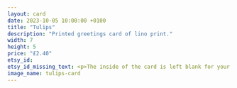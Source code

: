 ```yaml
---
layout: card
date: 2023-10-05 10:00:00 +0100
title: "Tulips"
description: "Printed greetings card of lino print."
width: 7
height: 5
price: "£2.40"
etsy_id: 
etsy_id_missing_text: <p>The inside of the card is left blank for your own message.</p><p>Buy any five cards and get a sixth card for free.</p><p>Please <a href="mailto:contact@fivequarters.co.uk">contact me</a> if you are interested in buying any of these cards.</p> 
image_name: tulips-card
---
```


